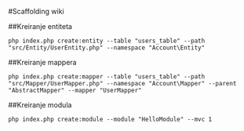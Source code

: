 #Scaffolding wiki

##Kreiranje entiteta

```
php index.php create:entity --table "users_table" --path "src/Entity/UserEntity.php" --namespace "Account\Entity"
```

##Kreiranje mappera

```
php index.php create:mapper --table "users_table" --path "src/Mapper/UserMapper.php" --namespace "Account\Mapper" --parent "AbstractMapper" --mapper "UserMapper"
```

##Kreiranje modula

```
php index.php create:module --module "HelloModule" --mvc 1
```